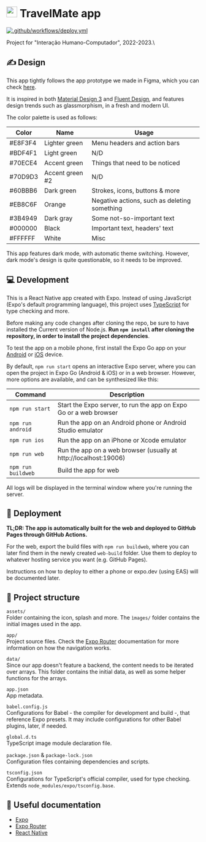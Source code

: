 # <img src="https://user-images.githubusercontent.com/57329376/231313179-8d375176-1077-4c1b-9bd6-cf323e9d9475.png" width="28"> TravelMate app
[![.github/workflows/deploy.yml](https://github.com/RGarrido03/TravelMate/actions/workflows/deploy.yml/badge.svg)](https://github.com/RGarrido03/TravelMate/actions/workflows/deploy.yml)

Project for "Interação Humano-Computador", 2022-2023.\

## ✍ Design
This app tightly follows the app prototype we made in Figma, which you can check [here](https://www.figma.com/proto/G9qqNCCqaahFK07umeDm0B/Low-level-prototype?node-id=64-2&starting-point-node-id=64%3A2).

It is inspired in both [Material Design 3](https://m3.material.io/) and [Fluent Design](https://www.microsoft.com/design/fluent/), and features design trends such as glassmorphism, in a fresh and modern UI.

The color palette is used as follows:

| Color   | Name            | Usage                                        |
|---------|-----------------|----------------------------------------------|
| #E8F3F4 | Lighter green   | Menu headers and action bars                 |
| #BDF4F1 | Light green     | N/D                                          |
| #70ECE4 | Accent green    | Things that need to be noticed               |
| #70D9D3 | Accent green #2 | N/D                                          |
| #60BBB6 | Dark green      | Strokes, icons, buttons & more               |
| #EB8C6F | Orange          | Negative actions, such as deleting something |
| #3B4949 | Dark gray       | Some not-so-important text                   |
| #000000 | Black           | Important text, headers' text                |
| #FFFFFF | White           | Misc                                         |

This app features dark mode, with automatic theme switching. However, dark mode's design is quite questionable, so it needs to be improved.

## 💻 Development
This is a React Native app created with Expo. Instead of using JavaScript (Expo's default programming language), this project uses [TypeScript](https://www.typescriptlang.org/) for type checking and more.

Before making any code changes after cloning the repo, be sure to have installed the Current version of Node.js. **Run `npm install` after cloning the repository, in order to install the project dependencies**.

To test the app on a mobile phone, first install the Expo Go app on your [Android](https://play.google.com/store/apps/details?id=host.exp.exponent) or [iOS](https://apps.apple.com/app/apple-store/id982107779) device.

By default, `npm run start` opens an interactive Expo server, where you can open the project in Expo Go (Android & iOS) or in a web browser. However, more options are available, and can be synthesized like this:

| Command            | Description                                                       |
|--------------------|-------------------------------------------------------------------|
| `npm run start`    | Start the Expo server, to run the app on Expo Go or a web browser |
| `npm run android`  | Run the app on an Android phone or Android Studio emulator        |
| `npm run ios`      | Run the app on an iPhone or Xcode emulator                        |
| `npm run web`      | Run the app on a web browser (usually at http://localhost:19006)  |
| `npm run buildweb` | Build the app for web                                             |

All logs will be displayed in the terminal window where you're running the server.

## 🚀 Deployment
**TL;DR: The app is automatically built for the web and deployed to GitHub Pages through GitHub Actions.**

For the web, export the build files with `npm run buildweb`, where you can later find them in the newly created `web-build` folder. Use them to deploy to whatever hosting service you want (e.g. GitHub Pages).

Instructions on how to deploy to either a phone or expo.dev (using EAS) will be documented later.

## 📁 Project structure
`assets/`\
Folder containing the icon, splash and more. The `ìmages/` folder contains the initial images used in the app.

`app/`\
Project source files. Check the [Expo Router](https://expo.github.io/router/docs/) documentation for more information on how the navigation works.

`data/`\
Since our app doesn't feature a backend, the content needs to be iterated over arrays. This folder contains the initial data, as well as some helper functions for the arrays.

`app.json`\
App metadata.

`babel.config.js`\
Configurations for Babel - the compiler for development and build -, that reference Expo presets. It may include configurations for other Babel plugins, later, if needed.

`global.d.ts`\
TypeScript image module declaration file.

`package.json` & `package-lock.json`\
Configuration files containing dependencies and scripts.

`tsconfig.json`\
Configurations for TypeScript's official compiler, used for type checking. Extends `node_modules/expo/tsconfig.base`.

## 📗 Useful documentation 
- [Expo](https://docs.expo.dev/)
- [Expo Router](https://expo.github.io/router/docs/)
- [React Native](https://reactnative.dev/docs/getting-started)